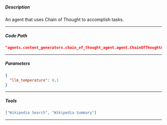 ##### Description
An agent that uses Chain of Thought to accomplish tasks.

---

##### Code Path
```json
"agents.content_generators.chain_of_thought_agent.agent.ChainOfThoughtAgent"
```
---


##### Parameters
```json
{
  "llm_temperature": 0.1
}
```
---

##### Tools
```json
["Wikipedia Search", "Wikipedia Summary"]
```
---